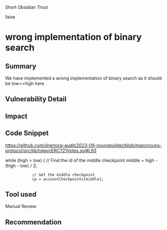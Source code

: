 Short Obsidian Trout

false

# wrong implementation of binary search

## Summary
We have implemented a wrong implementation of binary search as it should be low<=high here.
## Vulnerability Detail

## Impact

## Code Snippet
https://github.com/sherlock-audit/2023-09-nounsbuilder/blob/main/nouns-protocol/src/lib/token/ERC721Votes.sol#L93

while (high > low) {
                // Find the id of the middle checkpoint
                middle = high - (high - low) / 2;

                // Get the middle checkpoint
                cp = accountCheckpoints[middle];
## Tool used

Manual Review

## Recommendation
